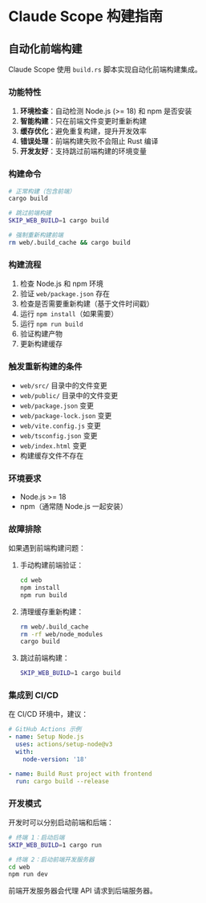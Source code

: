 # Claude Scope 构建指南

## 自动化前端构建

Claude Scope 使用 `build.rs` 脚本实现自动化前端构建集成。

### 功能特性

1. **环境检查**：自动检测 Node.js (>= 18) 和 npm 是否安装
2. **智能构建**：只在前端文件变更时重新构建
3. **缓存优化**：避免重复构建，提升开发效率
4. **错误处理**：前端构建失败不会阻止 Rust 编译
5. **开发友好**：支持跳过前端构建的环境变量

### 构建命令

```bash
# 正常构建（包含前端）
cargo build

# 跳过前端构建
SKIP_WEB_BUILD=1 cargo build

# 强制重新构建前端
rm web/.build_cache && cargo build
```

### 构建流程

1. 检查 Node.js 和 npm 环境
2. 验证 `web/package.json` 存在
3. 检查是否需要重新构建（基于文件时间戳）
4. 运行 `npm install`（如果需要）
5. 运行 `npm run build`
6. 验证构建产物
7. 更新构建缓存

### 触发重新构建的条件

- `web/src/` 目录中的文件变更
- `web/public/` 目录中的文件变更
- `web/package.json` 变更
- `web/package-lock.json` 变更
- `web/vite.config.js` 变更
- `web/tsconfig.json` 变更
- `web/index.html` 变更
- 构建缓存文件不存在

### 环境要求

- Node.js >= 18
- npm（通常随 Node.js 一起安装）

### 故障排除

如果遇到前端构建问题：

1. 手动构建前端验证：
   ```bash
   cd web
   npm install
   npm run build
   ```

2. 清理缓存重新构建：
   ```bash
   rm web/.build_cache
   rm -rf web/node_modules
   cargo build
   ```

3. 跳过前端构建：
   ```bash
   SKIP_WEB_BUILD=1 cargo build
   ```

### 集成到 CI/CD

在 CI/CD 环境中，建议：

```yaml
# GitHub Actions 示例
- name: Setup Node.js
  uses: actions/setup-node@v3
  with:
    node-version: '18'

- name: Build Rust project with frontend
  run: cargo build --release
```

### 开发模式

开发时可以分别启动前端和后端：

```bash
# 终端 1：启动后端
SKIP_WEB_BUILD=1 cargo run

# 终端 2：启动前端开发服务器
cd web
npm run dev
```

前端开发服务器会代理 API 请求到后端服务器。